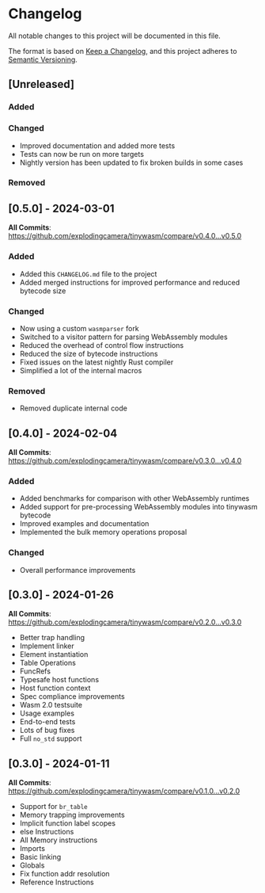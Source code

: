 # Changelog

All notable changes to this project will be documented in this file.

The format is based on [Keep a Changelog](https://keepachangelog.com/en/1.1.0/),
and this project adheres to [Semantic Versioning](https://semver.org/spec/v2.0.0.html).

## [Unreleased]

### Added

### Changed

- Improved documentation and added more tests
- Tests can now be run on more targets
- Nightly version has been updated to fix broken builds in some cases

### Removed

## [0.5.0] - 2024-03-01

**All Commits**: https://github.com/explodingcamera/tinywasm/compare/v0.4.0...v0.5.0

### Added

- Added this `CHANGELOG.md` file to the project
- Added merged instructions for improved performance and reduced bytecode size

### Changed

- Now using a custom `wasmparser` fork
- Switched to a visitor pattern for parsing WebAssembly modules
- Reduced the overhead of control flow instructions
- Reduced the size of bytecode instructions
- Fixed issues on the latest nightly Rust compiler
- Simplified a lot of the internal macros

### Removed

- Removed duplicate internal code

## [0.4.0] - 2024-02-04

**All Commits**: https://github.com/explodingcamera/tinywasm/compare/v0.3.0...v0.4.0

### Added

- Added benchmarks for comparison with other WebAssembly runtimes
- Added support for pre-processing WebAssembly modules into tinywasm bytecode
- Improved examples and documentation
- Implemented the bulk memory operations proposal

### Changed

- Overall performance improvements

## [0.3.0] - 2024-01-26

**All Commits**: https://github.com/explodingcamera/tinywasm/compare/v0.2.0...v0.3.0

- Better trap handling
- Implement linker
- Element instantiation
- Table Operations
- FuncRefs
- Typesafe host functions
- Host function context
- Spec compliance improvements
- Wasm 2.0 testsuite
- Usage examples
- End-to-end tests
- Lots of bug fixes
- Full `no_std` support

## [0.3.0] - 2024-01-11

**All Commits**: https://github.com/explodingcamera/tinywasm/compare/v0.1.0...v0.2.0

- Support for `br_table`
- Memory trapping improvements
- Implicit function label scopes
- else Instructions
- All Memory instructions
- Imports
- Basic linking
- Globals
- Fix function addr resolution
- Reference Instructions
